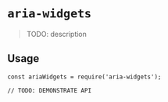 # `aria-widgets`

> TODO: description

## Usage

```
const ariaWidgets = require('aria-widgets');

// TODO: DEMONSTRATE API
```

